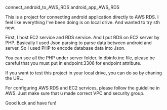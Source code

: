 connect_android_to_AWS_RDS
android_app_AWS_RDS

This is a project for connecting android application directly to AWS RDS.
I feel like everything I've been doing is on local drive. And wanted to try sth new.

First, I host EC2 service and RDS service. And I put RDS on EC2 server by PHP.
Basically I used Json parsing to parse data between android and server. So I used PHP to encode database data into Json. 

You can see all the PHP under server folder.
In dbinfo.inc file, please be careful that you must put in endpoint:3306 for endpoint attribute.

If you want to test this project in your local drive, you can do so by chaning the URL.

For configuring AWS RDS and EC2 services, please follow the guideline in AWS. Just make sure that u made correct VPC and security group. 

Good luck and have fun!
